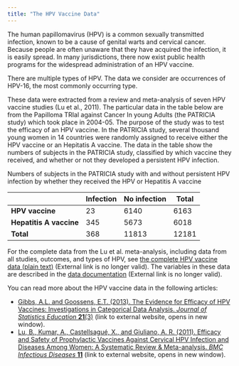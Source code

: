 ```yaml
---
title: "The HPV Vaccine Data"
---
```


The human papillomavirus (HPV) is a common sexually transmitted infection, known to be a cause of genital warts and cervical cancer. Because people are often unaware that they have acquired the infection, it is easily spread.  In many jurisdictions, there now exist public health programs for the widespread administration of an HPV vaccine.

There are multiple types of HPV. The data we consider are occurrences of HPV-16, the most commonly occurring type.

These data were extracted from a review and meta-analysis of seven HPV vaccine studies (Lu et al., 2011).  The particular data in the table below are from the Papilloma TRIal against Cancer In young Adults (the PATRICIA study) which took place in 2004-05. The purpose of the study was to test the efficacy of an HPV vaccine. In the PATRICIA study, several thousand young women in 14 countries were randomly assigned to receive either the HPV vaccine or an Hepitatis A vaccine. The data in the table show the numbers of subjects in the PATRICIA study, classified by which vaccine they received, and whether or not they developed a persistent HPV infection.

Numbers of subjects in the PATRICIA study with and without persistent HPV infection by whether they received the HPV or Hepatitis A vaccine

|  | Infection | No infection | Total |
| -- | --------- | ------------ | ----- |
| **HPV vaccine** | 23 | 6140 | 6163 |
| **Hepatitis A vaccine** | 345 | 5673 | 6018 |
| **Total** | 368 | 11813 | 12181 |

For the complete data from the Lu et al. meta-analysis, including data from all studies, outcomes, and types of HPV, see [the complete HPV vaccine data (plain text)](http://www.amstat.org/publications/jse/v21n3/gibbs/hpv_clinical_trial_data.txt) (External link is no longer valid).  The variables in these data are described in the [data documentation](http://www.amstat.org/publications/jse/v21n3/gibbs/hpv_clinical_trial_data_documentation.txt) (External link is no longer valid).

You can read more about the HPV vaccine data in the following articles:

- [Gibbs, A.L. and Goossens, E.T. (2013). The Evidence for Efficacy of HPV Vaccines: Investigations in Categorical Data Analysis. *Journal of Statistics Education* **21**(3)](https://www.tandfonline.com/doi/abs/10.1080/10691898.2013.11889688) (link to external website, opens in new window).
- [Lu, B., Kumar, A., Castellsagué, X., and Giuliano, A. R. (2011). Efficacy and Safety of Prophylactic Vaccines Against Cervical HPV Infection and Diseases Among Women: A Systematic Review & Meta-analysis. *BMC Infectious Diseases* **11**](https://www.ncbi.nlm.nih.gov/pmc/articles/PMC3034689/) (link to external website, opens in new window).
